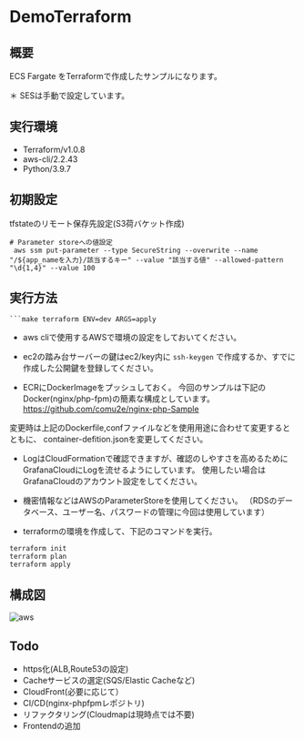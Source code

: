 # DemoTerraform

## 概要
ECS Fargate をTerraformで作成したサンプルになります。

＊ SESは手動で設定しています。

## 実行環境
- Terraform/v1.0.8
- aws-cli/2.2.43 
- Python/3.9.7

## 初期設定
tfstateのリモート保存先設定(S3荷バケット作成)
```
# Parameter storeへの値設定
 aws ssm put-parameter --type SecureString --overwrite --name "/${app_nameを入力}/該当するキー" --value "該当する値" --allowed-pattern "\d{1,4}" --value 100
```
## 実行方法
```make terraform ENV=dev ARGS=init
```make terraform ENV=dev ARGS=apply
```
- aws cliで使用するAWSで環境の設定をしておいてください。
- ec2の踏み台サーバーの鍵はec2/key内に
```ssh-keygen```
で作成するか、すでに作成した公開鍵を登録してください。

- ECRにDockerImageをプッシュしておく。
今回のサンプルは下記のDocker(nginx/php-fpm)の簡素な構成としています。
https://github.com/comu2e/nginx-php-Sample

変更時は上記のDockerfile,confファイルなどを使用用途に合わせて変更するとともに、
container-defition.jsonを変更してください。

- LogはCloudFormationで確認できますが、確認のしやすさを高めるためにGrafanaCloudにLogを流せるようにしています。
使用したい場合はGrafanaCloudのアカウント設定をしてください。

- 機密情報などはAWSのParameterStoreを使用してください。
  （RDSのデータベース、ユーザー名、パスワードの管理に今回は使用しています）

- terraformの環境を作成して、下記のコマンドを実行。
```
terraform init
terraform plan
terraform apply
```
## 構成図
![aws](https://user-images.githubusercontent.com/5231283/143753728-45549b82-2098-492f-a014-6b23c05f510f.png)

## Todo 
- https化(ALB,Route53の設定)
- Cacheサービスの選定(SQS/Elastic Cacheなど)
- CloudFront(必要に応じて）
- CI/CD(nginx-phpfpmレポジトリ)
- リファクタリング(Cloudmapは現時点では不要)
- Frontendの追加